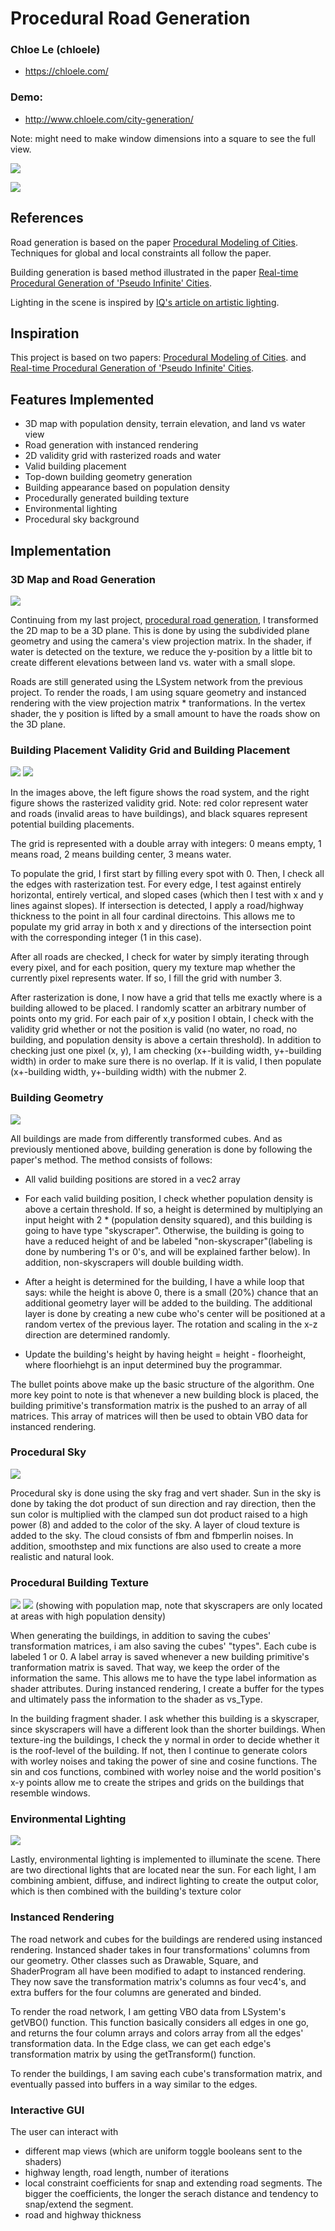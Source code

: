 # Procedural Road Generation

### Chloe Le (chloele)
- https://chloele.com/

### Demo: 
- http://www.chloele.com/city-generation/

Note: might need to make window dimensions into a square to see the full view.

![](demos/demo11.png) 

![](demos/demo12.png)





## References
Road generation is based on the paper [Procedural Modeling of Cities](https://github.com/chloele33/road-generation/blob/master/proceduralCityGeneration.pdf). 
Techniques for global and local constraints all follow the paper.

Building generation is based method illustrated in the paper [Real-time Procedural Generation of 'Pseudo Infinite' Cities](procedural_infinite_cities.pdf). 

Lighting in the scene is inspired by [IQ's article on artistic lighting](http://iquilezles.org/www/articles/outdoorslighting/outdoorslighting.htm).

## Inspiration
This project is based on two papers: [Procedural Modeling of Cities](https://github.com/chloele33/road-generation/blob/master/proceduralCityGeneration.pdf). 
and [Real-time Procedural Generation of 'Pseudo Infinite' Cities](procedural_infinite_cities.pdf). 


## Features Implemented
- 3D map with population density, terrain elevation, and land vs water view
- Road generation with instanced rendering
- 2D validity grid with rasterized roads and water
- Valid building placement
- Top-down building geometry generation
- Building appearance based on population density
- Procedurally generated building texture
- Environmental lighting
- Procedural sky background

## Implementation

### 3D Map and Road Generation
![](demos/demo0.png)

Continuing from my last project, [procedural road generation](http://www.chloele.com/road-generation/), I transformed the 2D map to be a 3D plane. 
This is done by using the subdivided plane geometry and using the camera's view projection matrix. In the shader, if water is detected on the texture, we reduce the 
y-position by a little bit to create different elevations between land vs. water with a small slope. 

Roads are still generated using the LSystem network from the previous project. To render the roads, I am using square geometry and instanced rendering with the view projection matrix * tranformations. In the vertex shader, the y position is lifted by 
a small amount to have the roads show on the 3D plane. 

### Building Placement Validity Grid and Building Placement
![](demos/demo1.png) ![](demos/demo2.png)

In the images above, the left figure shows the road system, and the right figure shows the rasterized validity grid. Note: red color represent water and roads (invalid areas to have buildings), and black squares represent potential building placements.  

The grid is represented with a double array with integers: 0 means empty, 1 means road, 2 means building center, 3 means water. 

To populate the grid, I first start by filling every spot with 0. Then, I check all the edges with rasterization test. For every edge, I test against entirely horizontal, entirely vertical, and sloped cases (which then I test with x and y lines against slopes). If intersection is detected, I apply a road/highway thickness to the point in all four cardinal directoins. 
This allows me to populate my grid array in both x and y directions of the intersection point with the corresponding integer (1 in this case).

After all roads are checked, I check for water by simply iterating through every pixel, and for each position, query my texture map whether the currently pixel represents water. If so, I fill the grid with number 3.  

After rasterization is done, I now have a grid that tells me exactly where is a building allowed to be placed. 
I randomly scatter an arbitrary number of points onto my grid. For each pair of x,y position I obtain, I check with the validity grid whether or not the position is valid (no water, no road, no building, and population density is above a certain threshold). In addition to checking just one pixel (x, y), I am checking (x+-building width, y+-building width) in order to make sure there is no overlap. If it is valid, I then populate (x+-building width, y+-building width) with the nubmer 2. 



### Building Geometry
![](demos/demo3.png)


All buildings are made from differently transformed cubes. And as previously mentioned above, building generation is done by following the paper's method. The method consists of follows:
   
- All valid building positions are stored in a vec2 array
   
- For each valid building position, I check whether population density is above a certain threshold. If so, a height is determined by multiplying an input height with 2 * (population density squared), and this building is going to have type "skyscraper". Otherwise, the building is going to have a reduced height of  and be labeled "non-skyscraper"(labeling is done by numbering 1's or 0's, and will be explained farther below). In addition, non-skyscrapers will double building width.

- After a height is determined for the building, I have a while loop that says: while the height is above 0, there is a small (20%) chance that an additional geometry layer will be added to the building. The additional layer is done by creating a new cube who's center will be positioned at a random vertex of the previous layer. The rotation and scaling in the x-z direction are determined randomly. 

- Update the building's height by having height = height - floorheight, where floorhiehgt is an input determined buy the programmar. 

The bullet points above make up the basic structure of the algorithm. One more key point to note is that whenever a new building block is placed, the building primitive's transformation matrix is the pushed to an array of all matrices. This array of matrices will then be used to obtain VBO data for instanced rendering. 
    


### Procedural Sky
![](demos/demo4.png)

Procedural sky is done using the sky frag and vert shader. Sun in the sky is done by taking the dot product of sun direction and ray direction, then the sun color is multiplied with the clamped sun dot product raised to a high power (8) and added to the color of the sky. 
A layer of cloud texture is added to the sky. The cloud consists of fbm and fbmperlin noises. In addition, smoothstep and mix functions are also used to create a more realistic and natural look.

### Procedural Building Texture
![](demos/demo9.png)
![](demos/demo10.png)
(showing with population map, note that skyscrapers are only located at areas with high population density)


When generating the buildings, in addition to saving the cubes' transformation matrices, i am also saving the cubes' "types". Each cube is labeled 1 or 0. A label array is saved whenever a new building primitive's tranformation matrix is saved. That way, we keep the order of the information the same.
This allows me to have the type label information as shader attributes. During instanced rendering, I create a buffer for the types and ultimately pass the information to the shader as vs_Type. 

In the building fragment shader. I ask whether this building is a skyscraper, since skyscrapers will have a different look than the shorter buildings.
When texture-ing the buildings, I check the y normal in order to decide whether it is the roof-level of the building. If not, then I continue to generate 
colors with worley noises and taking the power of sine and cosine functions. The sin and cos functions, combined with worley noise and the world position's x-y points allow me to create the stripes and grids on the buildings that resemble windows.

### Environmental Lighting
![](demos/demo8.png)

Lastly, environmental lighting is implemented to illuminate the scene. There are two directional lights that are located near the sun. For each light, I am combining ambient, diffuse, and indirect lighting to create the output color, which is then combined with the building's texture color 





### Instanced Rendering
The road network and cubes for the buildings are rendered using instanced rendering. Instanced shader takes in four transformations' columns from our geometry. Other classes such as Drawable, Square, and ShaderProgram all have been modified to adapt to instanced rendering. 
They now save the transformation matrix's columns as four vec4's, and extra buffers for the four columns are generated and binded.

To render the road network, I am getting VBO data from LSystem's getVBO() function. This function basically considers all edges in one go, and returns the four column arrays and colors array from all the edges' transformation data. 
In the Edge class, we can get each edge's transformation matrix by using the getTransform() function. 

To render the buildings, I am saving each cube's transformation matrix, and eventually passed into buffers in a way similar to the edges. 

### Interactive GUI
The user can interact with
  - different map views (which are uniform toggle booleans sent to the shaders)
  - highway length, road length, number of iterations
  - local constraint coefficients for snap and extending road segments. The bigger the coefficients, the longer the serach distance and tendency to snap/extend the segment. 
  - road and highway thickness
 
